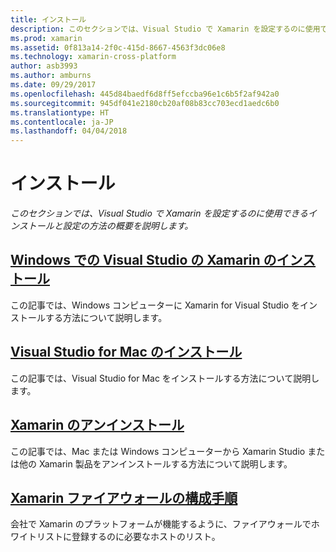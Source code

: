 ```yaml
---
title: インストール
description: このセクションでは、Visual Studio で Xamarin を設定するのに使用できるインストールと設定の方法の概要を説明します。
ms.prod: xamarin
ms.assetid: 0f813a14-2f0c-415d-8667-4563f3dc06e8
ms.technology: xamarin-cross-platform
author: asb3993
ms.author: amburns
ms.date: 09/29/2017
ms.openlocfilehash: 445d84baedf6d8ff5efccba96e1c6b5f2af942a0
ms.sourcegitcommit: 945df041e2180cb20af08b83cc703ecd1aedc6b0
ms.translationtype: HT
ms.contentlocale: ja-JP
ms.lasthandoff: 04/04/2018
---
```

# <a name="installation"></a>インストール

_このセクションでは、Visual Studio で Xamarin を設定するのに使用できるインストールと設定の方法の概要を説明します。_

##  <a name="installing-xamarin-in-visual-studio-on-windowscross-platformget-startedinstallationwindowsmd"></a>[Windows での Visual Studio の Xamarin のインストール](~/cross-platform/get-started/installation/windows.md)

この記事では、Windows コンピューターに Xamarin for Visual Studio をインストールする方法について説明します。

##  <a name="installing-visual-studio-for-macvisualstudiomacinstallation"></a>[Visual Studio for Mac のインストール](/visualstudio/mac/installation/)

この記事では、Visual Studio for Mac をインストールする方法について説明します。

##  <a name="uninstalling-xamarincross-platformget-startedinstallationuninstalling-xamarinmd"></a>[Xamarin のアンインストール](~/cross-platform/get-started/installation/uninstalling-xamarin.md)

この記事では、Mac または Windows コンピューターから Xamarin Studio または他の Xamarin 製品をアンインストールする方法について説明します。

##  <a name="xamarin-firewall-configuration-instructionsfirewallmd"></a>[Xamarin ファイアウォールの構成手順](firewall.md)

会社で Xamarin のプラットフォームが機能するように、ファイアウォールでホワイトリストに登録するのに必要なホストのリスト。